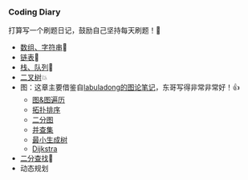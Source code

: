 ### Coding Diary

打算写一个刷题日记，鼓励自己坚持每天刷题！🥳

- [数组、字符串](1数组和字符串.md)🚀
- [链表](2链表.md)🎉
- [栈、队列](3栈和队列.md)🎈
- [二叉树](4二叉树.md)💥
- 图：这章主要借鉴自[labuladong的图论笔记](https://labuladong.github.io/algo/2/20/)，东哥写得非常非常好！👍
  - [图&图遍历](6图（图遍历）.md)
  - [拓扑排序](6图（拓扑排序）.md)
  - [二分图](6图（二分图）.md)
  - [并查集](6图（并查集）.md)
  - [最小生成树](6图（最小生成树）.md)
  - [Dijkstra](6图（Dijkstra）.md)
- [二分查找](5二分搜索.md)🍡
- 动态规划

